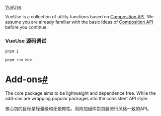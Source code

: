 [VueUse](https://vueuse.org/)

VueUse is a collection of utility functions based on [Composition API](https://v3.vuejs.org/guide/composition-api-introduction.html). We assume you are already familiar with the basic ideas of [Composition API](https://v3.vuejs.org/guide/composition-api-introduction.html) before you continue.

### VueUse 源码调试

`pnpm i`

`pnpm run dev`



# Add-ons[#](https://vueuse.org/add-ons.html#add-ons)

The core package aims to be lightweight and dependence free. While the add-ons are wrapping popular packages into the consistent API style.

核心包的目标是轻量级和无依赖性。而附加组件包包装流行风格一致的API。
